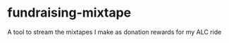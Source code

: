fundraising-mixtape
===================

A tool to stream the mixtapes I make as donation rewards for my ALC ride
